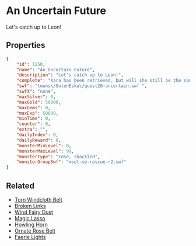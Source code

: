 # An Uncertain Future

Let's catch up to Leon!

## Properties

```json
{
    "id": 1250,
    "name": "An Uncertain Future",
    "description": "Let's catch up to Leon!",
    "complete": "Kara has been retrieved, but will she still be the same? Where will the Vind go from here? And while all that's happening, what of Espina Rosa? Many questions, few answers.",
    "swf": "towns\/SulenEska\/quest20-uncertain.swf ",
    "swfX": "none",
    "maxSilver": 0,
    "maxGold": 50000,
    "maxGems": 0,
    "maxExp": 50000,
    "minTime": 0,
    "counter": 0,
    "extra": "",
    "dailyIndex": 0,
    "dailyReward": 0,
    "monsterMinLevel": 0,
    "monsterMaxLevel": 99,
    "monsterType": "rose, shackled",
    "monsterGroupSwf": "mset-se-rescue-r2.swf"
}
```

## Related

- [Torn Windcloth Belt](../items/13628-torn-windcloth-belt.md)
- [Broken Links](../items/13629-broken-links.md)
- [Wind Fairy Dust](../items/13630-wind-fairy-dust.md)
- [Magic Lasso](../items/13631-magic-lasso.md)
- [Howling Horn](../items/13632-howling-horn.md)
- [Ornate Rose Belt](../items/13633-ornate-rose-belt.md)
- [Faerie Lights](../items/13634-faerie-lights.md)

